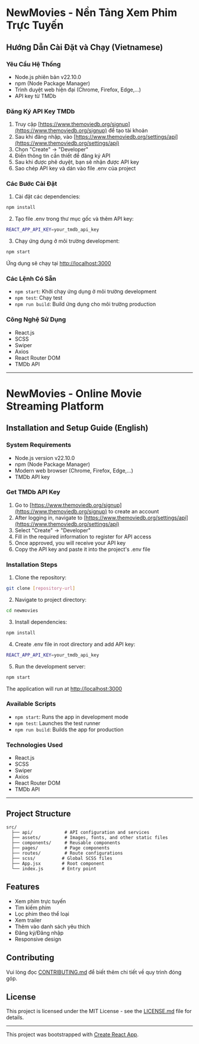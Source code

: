 # NewMovies - Nền Tảng Xem Phim Trực Tuyến

## Hướng Dẫn Cài Đặt và Chạy (Vietnamese)

### Yêu Cầu Hệ Thống
- Node.js phiên bản v22.10.0
- npm (Node Package Manager)
- Trình duyệt web hiện đại (Chrome, Firefox, Edge,...)
- API key từ TMDb

### Đăng Ký API Key TMDb
1. Truy cập [https://www.themoviedb.org/signup](https://www.themoviedb.org/signup) để tạo tài khoản
2. Sau khi đăng nhập, vào [https://www.themoviedb.org/settings/api](https://www.themoviedb.org/settings/api)
3. Chọn "Create" -> "Developer"
4. Điền thông tin cần thiết để đăng ký API
5. Sau khi được phê duyệt, bạn sẽ nhận được API key
6. Sao chép API key và dán vào file .env của project

### Các Bước Cài Đặt

1. Cài đặt các dependencies:

```bash
npm install
```

2. Tạo file .env trong thư mục gốc và thêm API key:

```bash
REACT_APP_API_KEY=your_tmdb_api_key
```

3. Chạy ứng dụng ở môi trường development:

```bash
npm start
```

Ứng dụng sẽ chạy tại [http://localhost:3000](http://localhost:3000)

### Các Lệnh Có Sẵn
- `npm start`: Khởi chạy ứng dụng ở môi trường development
- `npm test`: Chạy test
- `npm run build`: Build ứng dụng cho môi trường production

### Công Nghệ Sử Dụng
- React.js
- SCSS
- Swiper
- Axios
- React Router DOM
- TMDb API

---

# NewMovies - Online Movie Streaming Platform

## Installation and Setup Guide (English)

### System Requirements
- Node.js version v22.10.0
- npm (Node Package Manager)
- Modern web browser (Chrome, Firefox, Edge,...)
- TMDb API key

### Get TMDb API Key
1. Go to [https://www.themoviedb.org/signup](https://www.themoviedb.org/signup) to create an account
2. After logging in, navigate to [https://www.themoviedb.org/settings/api](https://www.themoviedb.org/settings/api)
3. Select "Create" -> "Developer"
4. Fill in the required information to register for API access
5. Once approved, you will receive your API key
6. Copy the API key and paste it into the project's .env file

### Installation Steps

1. Clone the repository:

```bash
git clone [repository-url]
```

2. Navigate to project directory:

```bash
cd newmovies
```

3. Install dependencies:

```bash
npm install
```

4. Create .env file in root directory and add API key:

```bash
REACT_APP_API_KEY=your_tmdb_api_key
```

5. Run the development server:

```bash
npm start
```

The application will run at [http://localhost:3000](http://localhost:3000)

### Available Scripts
- `npm start`: Runs the app in development mode
- `npm test`: Launches the test runner
- `npm run build`: Builds the app for production

### Technologies Used
- React.js
- SCSS
- Swiper
- Axios
- React Router DOM
- TMDb API

---

## Project Structure
```
src/
  ├── api/            # API configuration and services
  ├── assets/         # Images, fonts, and other static files
  ├── components/     # Reusable components
  ├── pages/          # Page components
  ├── routes/         # Route configurations
  ├── scss/          # Global SCSS files
  ├── App.jsx        # Root component
  └── index.js       # Entry point
```

## Features
- Xem phim trực tuyến
- Tìm kiếm phim
- Lọc phim theo thể loại
- Xem trailer
- Thêm vào danh sách yêu thích
- Đăng ký/Đăng nhập
- Responsive design

## Contributing
Vui lòng đọc [CONTRIBUTING.md](CONTRIBUTING.md) để biết thêm chi tiết về quy trình đóng góp.

## License
This project is licensed under the MIT License - see the [LICENSE.md](LICENSE.md) file for details.

---

This project was bootstrapped with [Create React App](https://github.com/facebook/create-react-app).
